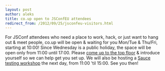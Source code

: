 ```yaml
---
layout: post
author: aleks
title: co.up open to JSConfEU attendees
redirect_from: /2012/09/25/jsconfeu-visitors.html
---
```


For JSConf attendees who need a place to work, hack, or just want to hang out & meet people, co.up will be open & waiting for you Mon/Tue & Thu/Fri, starting at 10:00! Since Wednesday is a public holiday, the space will be open only from 11:00 until 17:00. Please [come up to the top floor](co-up.de/about#location) & introduce yourself so we can help get you set up. We will also be hosting a [Sauce testing workshop](http://saucejs.eventbrite.com/) the next day, from 11:00 'til 15:00. See you then!
